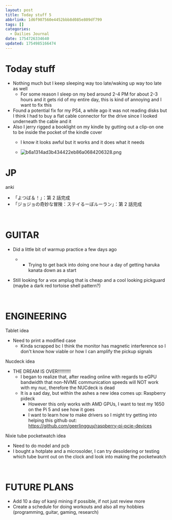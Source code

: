 ```yaml
---
layout: post
title: Today stuff 5
abbrlink: 1d6f907560e4452bbb8d085e809df799
tags: []
categories:
  - Dailies Journal
date: 1754726334640
updated: 1754985166474
---
```


# Today stuff

- Nothing much but I keep sleeping way too late/waking up way too late as well
  - For some reason I sleep on my bed around 2-4 PM for about 2-3 hours and it gets rid of my entire day, this is kind of annoying and I want to fix this
- Found a potential fix for my PS4, a while ago it was not reading disks but I think I had to buy a flat cable connector for the drive since I looked underneath the cable and it
- Also I jerry rigged a booklight on my kindle by gutting out a clip-on one to be inside the pocket of the kindle cover
  - I know it looks awful but it works and it does what it needs

  - ![b6a1314ad3b434422eb86a0684206328.png](/resources/30c2c6f1b6374ff3be4100c80344ec56.png)

# JP

anki

- 「よつば＆！」：第 2 話完成
- 「ジョジョの奇妙な冒険：ステイるーぼルーラン」：第 2 話完成

 

# GUITAR

- Did a little bit of warmup practice a few days ago

  - - Trying to get back into doing one hour a day of getting haruka kanata down as a start
- Still looking for a vox amplug that is cheap and a cool looking pickguard (maybe a dark red tortoise shell pattern?)

 

# ENGINEERING

Tablet idea

- Need to print a modified case
  - Kinda scrapped bc I think the monitor has magnetic interference so I don't know how viable or how I can amplify the pickup signals

Nucdeck idea

- THE DREAM IS OVER!!!!!!!!!!
  - I began to realize that, after reading online with regards to eGPU bandwidth that non-NVME communication speeds will NOT work with my nuc, therefore the NUCdeck is dead
  - It is a sad day, but within the ashes a new idea comes up: Raspberry pideck
    - However this only works with AMD GPUs, I want to test my 1650 on the Pi 5 and see how it goes
    - I want to learn how to make drivers so I might try getting into helping this github out: <https://github.com/geerlingguy/raspberry-pi-pcie-devices>

Nixie tube pocketwatch idea

- Need to do model and pcb
- I bought a hotplate and a microsolder, I can try desoldering or testing which tube burnt out on the clock and look into making the pocketwatch

 

# FUTURE PLANS

- Add 10 a day of kanji mining if possible, if not just review more
- Create a schedule for doing workouts and also all my hobbies (programming, guitar, gaming, research)
